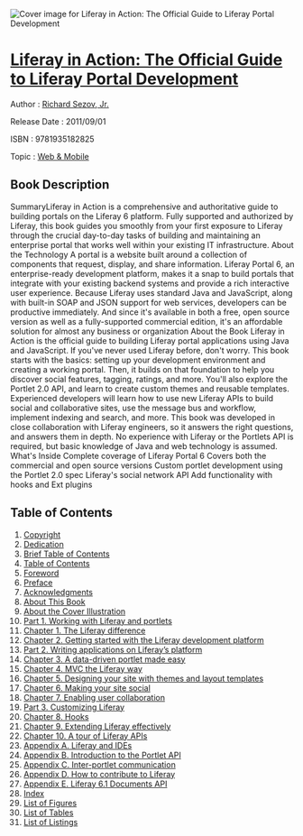 ![Cover image for Liferay in Action: The Official Guide to Liferay Portal Development](https://imgdetail.ebookreading.net/cover/cover/web_mobile/EB9781935182825.jpg)

[Liferay in Action: The Official Guide to Liferay Portal Development](https://ebookreading.net/view/book/Liferay+in+Action%3A+The+Official+Guide+to+Liferay+Portal+Development-EB9781935182825_1.html "Liferay in Action: The Official Guide to Liferay Portal Development")
====================================================================================================================

Author : [Richard Sezov](https://ebookreading.net/search/author/Richard+Sezov),[ Jr.](https://ebookreading.net/search/author/+Jr.)

Release Date : 2011/09/01

ISBN : 9781935182825

Topic : [Web & Mobile](https://ebookreading.net/search/category/web-mobile)

Book Description
-----------------

SummaryLiferay in Action is a comprehensive and authoritative guide to building portals on the Liferay 6 platform. Fully supported and authorized by Liferay, this book guides you smoothly from your first exposure to Liferay through the crucial day-to-day tasks of building and maintaining an enterprise portal that works well within your existing IT infrastructure. About the Technology A portal is a website built around a collection of components that request, display, and share information. Liferay Portal 6, an enterprise-ready development platform, makes it a snap to build portals that integrate with your existing backend systems and provide a rich interactive user experience. Because Liferay uses standard Java and JavaScript, along with built-in SOAP and JSON support for web services, developers can be productive immediately. And since it's available in both a free, open source version as well as a fully-supported commercial edition, it's an affordable solution for almost any business or organization About the Book Liferay in Action is the official guide to building Liferay portal applications using Java and JavaScript. If you've never used Liferay before, don't worry. This book starts with the basics: setting up your development environment and creating a working portal. Then, it builds on that foundation to help you discover social features, tagging, ratings, and more. You'll also explore the Portlet 2.0 API, and learn to create custom themes and reusable templates. Experienced developers will learn how to use new Liferay APIs to build social and collaborative sites, use the message bus and workflow, implement indexing and search, and more. This book was developed in close collaboration with Liferay engineers, so it answers the right questions, and answers them in depth. No experience with Liferay or the Portlets API is required, but basic knowledge of Java and web technology is assumed.
What's Inside
Complete coverage of Liferay Portal 6
Covers both the commercial and open source versions
Custom portlet development using the Portlet 2.0 spec
Liferay's social network API
Add functionality with hooks and Ext plugins
              
Table of Contents
-----------------

1. [Copyright](https://ebookreading.net/view/book/Liferay+in+Action%3A+The+Official+Guide+to+Liferay+Portal+Development-EB9781935182825_3.html)
1. [Dedication](https://ebookreading.net/view/book/Liferay+in+Action%3A+The+Official+Guide+to+Liferay+Portal+Development-EB9781935182825_4.html)
1. [Brief Table of Contents](https://ebookreading.net/view/book/Liferay+in+Action%3A+The+Official+Guide+to+Liferay+Portal+Development-EB9781935182825_5.html)
1. [Table of Contents](https://ebookreading.net/view/book/Liferay+in+Action%3A+The+Official+Guide+to+Liferay+Portal+Development-EB9781935182825_6.html)
1. [Foreword](https://ebookreading.net/view/book/Liferay+in+Action%3A+The+Official+Guide+to+Liferay+Portal+Development-EB9781935182825_7.html)
1. [Preface](https://ebookreading.net/view/book/Liferay+in+Action%3A+The+Official+Guide+to+Liferay+Portal+Development-EB9781935182825_8.html)
1. [Acknowledgments](https://ebookreading.net/view/book/Liferay+in+Action%3A+The+Official+Guide+to+Liferay+Portal+Development-EB9781935182825_9.html)
1. [About This Book](https://ebookreading.net/view/book/Liferay+in+Action%3A+The+Official+Guide+to+Liferay+Portal+Development-EB9781935182825_10.html)
1. [About the Cover Illustration](https://ebookreading.net/view/book/Liferay+in+Action%3A+The+Official+Guide+to+Liferay+Portal+Development-EB9781935182825_11.html)
1. [Part 1. Working with Liferay and portlets](https://ebookreading.net/view/book/Liferay+in+Action%3A+The+Official+Guide+to+Liferay+Portal+Development-EB9781935182825_12.html)
1. [Chapter 1. The Liferay difference](https://ebookreading.net/view/book/Liferay+in+Action%3A+The+Official+Guide+to+Liferay+Portal+Development-EB9781935182825_13.html)
1. [Chapter 2. Getting started with the Liferay development platform](https://ebookreading.net/view/book/Liferay+in+Action%3A+The+Official+Guide+to+Liferay+Portal+Development-EB9781935182825_14.html)
1. [Part 2. Writing applications on Liferay’s platform](https://ebookreading.net/view/book/Liferay+in+Action%3A+The+Official+Guide+to+Liferay+Portal+Development-EB9781935182825_15.html)
1. [Chapter 3. A data-driven portlet made easy](https://ebookreading.net/view/book/Liferay+in+Action%3A+The+Official+Guide+to+Liferay+Portal+Development-EB9781935182825_16.html)
1. [Chapter 4. MVC the Liferay way](https://ebookreading.net/view/book/Liferay+in+Action%3A+The+Official+Guide+to+Liferay+Portal+Development-EB9781935182825_17.html)
1. [Chapter 5. Designing your site with themes and layout templates](https://ebookreading.net/view/book/Liferay+in+Action%3A+The+Official+Guide+to+Liferay+Portal+Development-EB9781935182825_18.html)
1. [Chapter 6. Making your site social](https://ebookreading.net/view/book/Liferay+in+Action%3A+The+Official+Guide+to+Liferay+Portal+Development-EB9781935182825_19.html)
1. [Chapter 7. Enabling user collaboration](https://ebookreading.net/view/book/Liferay+in+Action%3A+The+Official+Guide+to+Liferay+Portal+Development-EB9781935182825_20.html)
1. [Part 3. Customizing Liferay](https://ebookreading.net/view/book/Liferay+in+Action%3A+The+Official+Guide+to+Liferay+Portal+Development-EB9781935182825_21.html)
1. [Chapter 8. Hooks](https://ebookreading.net/view/book/Liferay+in+Action%3A+The+Official+Guide+to+Liferay+Portal+Development-EB9781935182825_22.html)
1. [Chapter 9. Extending Liferay effectively](https://ebookreading.net/view/book/Liferay+in+Action%3A+The+Official+Guide+to+Liferay+Portal+Development-EB9781935182825_23.html)
1. [Chapter 10. A tour of Liferay APIs](https://ebookreading.net/view/book/Liferay+in+Action%3A+The+Official+Guide+to+Liferay+Portal+Development-EB9781935182825_24.html)
1. [Appendix A. Liferay and IDEs](https://ebookreading.net/view/book/Liferay+in+Action%3A+The+Official+Guide+to+Liferay+Portal+Development-EB9781935182825_25.html)
1. [Appendix B. Introduction to the Portlet API](https://ebookreading.net/view/book/Liferay+in+Action%3A+The+Official+Guide+to+Liferay+Portal+Development-EB9781935182825_26.html)
1. [Appendix C. Inter-portlet communication](https://ebookreading.net/view/book/Liferay+in+Action%3A+The+Official+Guide+to+Liferay+Portal+Development-EB9781935182825_27.html)
1. [Appendix D. How to contribute to Liferay](https://ebookreading.net/view/book/Liferay+in+Action%3A+The+Official+Guide+to+Liferay+Portal+Development-EB9781935182825_28.html)
1. [Appendix E. Liferay 6.1 Documents API](https://ebookreading.net/view/book/Liferay+in+Action%3A+The+Official+Guide+to+Liferay+Portal+Development-EB9781935182825_29.html)
1. [Index](https://ebookreading.net/view/book/Liferay+in+Action%3A+The+Official+Guide+to+Liferay+Portal+Development-EB9781935182825_30.html)
1. [List of Figures](https://ebookreading.net/view/book/Liferay+in+Action%3A+The+Official+Guide+to+Liferay+Portal+Development-EB9781935182825_31.html)
1. [List of Tables](https://ebookreading.net/view/book/Liferay+in+Action%3A+The+Official+Guide+to+Liferay+Portal+Development-EB9781935182825_32.html)
1. [List of Listings](https://ebookreading.net/view/book/Liferay+in+Action%3A+The+Official+Guide+to+Liferay+Portal+Development-EB9781935182825_33.html)
